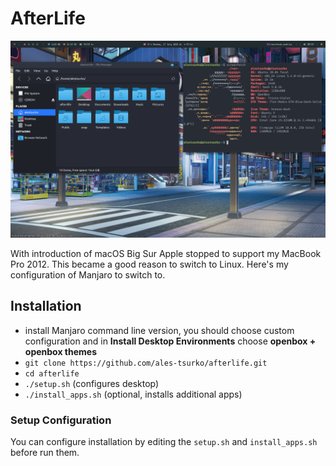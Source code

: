 # AfterLife

![screenshot](screenshot.png)

With introduction of macOS Big Sur Apple stopped to support my MacBook Pro 2012.
This became a good reason to switch to Linux.
Here's my configuration of Manjaro to switch to.




## Installation

- install Manjaro command line version, you should choose custom configuration
  and in **Install Desktop Environments** choose **openbox + openbox themes**
- `git clone https://github.com/ales-tsurko/afterlife.git`
- `cd afterlife`
- `./setup.sh` (configures desktop)
- `./install_apps.sh` (optional, installs additional apps)


### Setup Configuration

You can configure installation by editing the `setup.sh` and `install_apps.sh` 
before run them.
